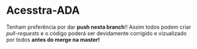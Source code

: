# Acesstra-ADA

Tenham preferência por dar <b>push nesta branch</b>!! Assim todos podem criar <i>pull-requests</i> e o código poderá ser devidamente corrigido e vizualizado por todos <b>antes do merge na master!</b>
